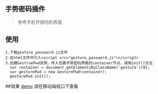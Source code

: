 ## 手势密码插件

>参考手机开锁时的界面

## 使用

```
1.下载gesture_password.js文件
2.在html文件中引入<script src="gesture_password.js"></script>
3.创建GestruePwd实例，传入包裹手势密码界面的container节点，调用init()方法
  var container = document.getElementsByClassName('gesture')[0];
  var gesturePwd = new GesturePwd(container);
  gesturePwd.init();

```

##效果
[demo]( https://lauraxu3.github.io/GesturePassword/index.html)
请在移动端视口下查看
